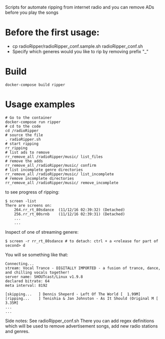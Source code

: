 Scripts for automate ripping from internet radio and you can remove ADs before you play the songs

Before the first usage:
==============
* cp radioRipper/radioRipper_conf.sample.sh radioRipper_conf.sh
* Specify which generes would you like to rip by removing prefix "_"

Build
=====

    docker-compose build ripper

Usage examples
==============

    # Go to the container
    docker-compose run ripper
    # cd to the code
    cd /radioRipper
    # source the file
    . radioRipper.sh
    # start ripping
    rr_ripping
    # list ads to remove
    rr_remove_all /radioRipper/music/ list_files
    # remove the adds
    rr_remove_all /radioRipper/music/ confirm
    # list incomplete genre directories
    rr_remove_all /radioRipper/music/ list_incomplete
    # remove incomplete directories
    rr_remove_all /radioRipper/music/ remove_incomplete
 
to see progress of ripping:

    $ screen -list
    There are screens on:
        264.rr_rt_80sdance  (11/12/16 02:39:32) (Detached)
        256.rr_rt_00srnb    (11/12/16 02:39:31) (Detached)
        ...
        ...

Inspect of one of streaming genere:

    $ screen -r rr_rt_80sdance # to detach: ctrl + a <release for part of second> d

You will se something like that:
    
    Connecting...
    stream: Vocal Trance - DIGITALLY IMPORTED - a fusion of trance, dance, and chilling vocals together!
    server name: SHOUTcast/Linux v1.9.8
    declared bitrate: 64
    meta interval: 8192
    
    [skipping...   ] Dennis Sheperd - Left Of The World [  1.99M]
    [ripping...    ] Tenishia & Jan Johnston - As It Should (Original M [  3.35M]
    ...
    ...

Side notes: 
See radioRipper_conf.sh There you can add regex definitions which will be used to remove advertisement songs, add new radio stations and genres.
